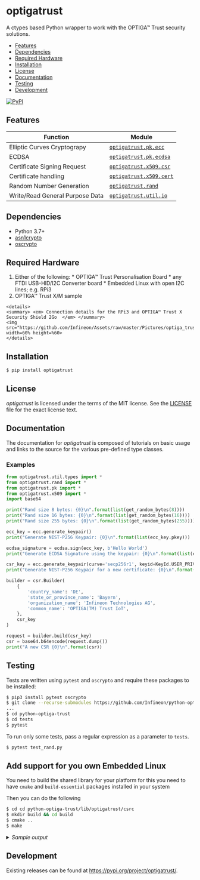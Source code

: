 # optigatrust

A ctypes based Python wrapper to work with the OPTIGA™ Trust security solutions.

 - [Features](#features)
 - [Dependencies](#dependencies)
 - [Required Hardware](#required-hardware)
 - [Installation](#installation)
 - [License](#license)
 - [Documentation](#documentation)
 - [Testing](#testing)
 - [Development](#development)

[![PyPI](https://img.shields.io/pypi/v/optigatrust.svg)](https://pypi.org/project/optigatrust/)

## Features

| Function                    | Module                                      |
| --------------------------- | ------------------------------------------- | 
| Elliptic Curves Cryptograpy | [`optigatrust.pk.ecc`](lib/optigatrust/pk/ecc.py)       | 
| ECDSA                       | [`optigatrust.pk.ecdsa`](lib/optigatrust/pk/ecdsa.py)       | 
| Certificate Signing Request | [`optigatrust.x509.csr`](lib/optigatrust/x509/csr.py)     |
| Certificate handling        | [`optigatrust.x509.cert`](lib/optigatrust/x509/cert.py)     | 
| Random Number Generation    | [`optigatrust.rand`](lib/optigatrust/rand/__init__.py)       | 
| Write/Read General Purpose Data | [`optigatrust.util.io`](lib/optigatrust/util/io.py)       | 

## Dependencies

 - Python 3.7+ 
 - [asn1crypto](https://github.com/wbond/asn1crypto)
 - [oscrypto](https://github.com/wbond/oscrypto)
 
## Required Hardware

  1. Either of the following:
    * OPTIGA™ Trust Personalisation Board
    * any FTDI USB-HID/I2C Converter board
    * Embedded Linux with open I2C lines; e.g. RPi3
  2. OPTIGA™ Trust X/M sample

    <details>
    <summary> <em> Connection details for the RPi3 and OPTIGA™ Trust X Security Shield 2Go  </em> </summary>
    <img src="https://github.com/Infineon/Assets/raw/master/Pictures/optiga_trust_x_rpi3_setup.jpg"  width=60% height=%60>
    </details>

## Installation

```bash
$ pip install optigatrust
```

## License

*optigatrust* is licensed under the terms of the MIT license. See the
[LICENSE](LICENSE) file for the exact license text.

## Documentation

The documentation for *optigatrust* is composed of tutorials on basic usage and
links to the source for the various pre-defined type classes.

### Examples

```python
from optigatrust.util.types import *
from optigatrust.rand import *
from optigatrust.pk import *
from optigatrust.x509 import *
import base64

print("Rand size 8 bytes: {0}\n".format(list(get_random_bytes(8))))
print("Rand size 16 bytes: {0}\n".format(list(get_random_bytes(16))))
print("Rand size 255 bytes: {0}\n".format(list(get_random_bytes(255))))

ecc_key = ecc.generate_keypair()
print("Generate NIST-P256 Keypair: {0}\n".format(list(ecc_key.pkey)))

ecdsa_signature = ecdsa.sign(ecc_key, b'Hello World')
print("Generate ECDSA Signature using the keypair: {0}\n".format(list(ecdsa_signature.signature)))

csr_key = ecc.generate_keypair(curve='secp256r1', keyid=KeyId.USER_PRIVKEY_3)
print("Generate NIST-P256 Keypair for a new certificate: {0}\n".format(list(csr_key.pkey)))

builder = csr.Builder(
	{
		'country_name': 'DE',
		'state_or_province_name': 'Bayern',
		'organization_name': 'Infineon Technologies AG',
		'common_name': 'OPTIGA(TM) Trust IoT',
	},
	csr_key
)

request = builder.build(csr_key)
csr = base64.b64encode(request.dump())
print("A new CSR {0}\n".format(csr))

```

## Testing

Tests are written using `pytest` and `oscrypto` and require these packages to be installed:

```bash
$ pip3 install pytest oscrypto
$ git clone --recurse-submodules https://github.com/Infineon/python-optiga-trust
...
$ cd python-optiga-trust
$ cd tests
$ pytest
```

To run only some tests, pass a regular expression as a parameter to `tests`.

```bash
$ pytest test_rand.py
```

## Add support for you own Embedded Linux

You need to build the shared library for your platform for this you need to have `cmake` and `build-essential` packages installed in your system

Then you can do the following

```bash
$ cd cd python-optiga-trust/lib/optigatrust/csrc
$ mkdir build && cd build
$ cmake ..
$ make
```

<details>
<summary> <em> Sample output </em> </summary>

```bash
pi@raspberrypi:~/git/python-optiga-trust/lib/optigatrust/csrc/build $ make
Scanning dependencies of target optigatrust-libusb-linux-armv7l
[  1%] Building C object CMakeFiles/optigatrust-libusb-linux-armv7l.dir/optiga-trust-x/optiga/crypt/optiga_crypt.c.o
[  3%] Building C object CMakeFiles/optigatrust-libusb-linux-armv7l.dir/optiga-trust-x/optiga/util/optiga_util.c.o
[  4%] Building C object CMakeFiles/optigatrust-libusb-linux-armv7l.dir/optiga-trust-x/optiga/cmd/CommandLib.c.o
[  6%] Building C object CMakeFiles/optigatrust-libusb-linux-armv7l.dir/optiga-trust-x/optiga/common/Logger.c.o
[  8%] Building C object CMakeFiles/optigatrust-libusb-linux-armv7l.dir/optiga-trust-x/optiga/common/Util.c.o
[  9%] Building C object CMakeFiles/optigatrust-libusb-linux-armv7l.dir/optiga-trust-x/optiga/comms/ifx_i2c/ifx_i2c.c.o
[ 11%] Building C object CMakeFiles/optigatrust-libusb-linux-armv7l.dir/optiga-trust-x/optiga/comms/ifx_i2c/ifx_i2c_config.c.o
[ 13%] Building C object CMakeFiles/optigatrust-libusb-linux-armv7l.dir/optiga-trust-x/optiga/comms/ifx_i2c/ifx_i2c_data_link_layer.c.o
[ 14%] Building C object CMakeFiles/optigatrust-libusb-linux-armv7l.dir/optiga-trust-x/optiga/comms/ifx_i2c/ifx_i2c_physical_layer.c.o
[ 16%] Building C object CMakeFiles/optigatrust-libusb-linux-armv7l.dir/optiga-trust-x/optiga/comms/ifx_i2c/ifx_i2c_transport_layer.c.o
[ 18%] Building C object CMakeFiles/optigatrust-libusb-linux-armv7l.dir/optiga-trust-x/optiga/dtls/AlertProtocol.c.o
[ 19%] Building C object CMakeFiles/optigatrust-libusb-linux-armv7l.dir/optiga-trust-x/optiga/dtls/DtlsFlightHandler.c.o
[ 21%] Building C object CMakeFiles/optigatrust-libusb-linux-armv7l.dir/optiga-trust-x/optiga/dtls/DtlsHandshakeProtocol.c.o
[ 22%] Building C object CMakeFiles/optigatrust-libusb-linux-armv7l.dir/optiga-trust-x/optiga/dtls/DtlsRecordLayer.c.o
[ 24%] Building C object CMakeFiles/optigatrust-libusb-linux-armv7l.dir/optiga-trust-x/optiga/dtls/DtlsTransportLayer.c.o
[ 26%] Building C object CMakeFiles/optigatrust-libusb-linux-armv7l.dir/optiga-trust-x/optiga/dtls/DtlsWindowing.c.o
[ 27%] Building C object CMakeFiles/optigatrust-libusb-linux-armv7l.dir/optiga-trust-x/optiga/dtls/HardwareCrypto.c.o
[ 29%] Building C object CMakeFiles/optigatrust-libusb-linux-armv7l.dir/optiga-trust-x/optiga/dtls/MessageLayer.c.o
[ 31%] Building C object CMakeFiles/optigatrust-libusb-linux-armv7l.dir/optiga-trust-x/optiga/dtls/OCP.c.o
[ 32%] Building C object CMakeFiles/optigatrust-libusb-linux-armv7l.dir/optiga-trust-x/optiga/dtls/OCPConfig.c.o
[ 34%] Building C object CMakeFiles/optigatrust-libusb-linux-armv7l.dir/optiga-trust-x/optiga_trust_init.c.o
[ 36%] Building C object CMakeFiles/optigatrust-libusb-linux-armv7l.dir/optiga-trust-x/pal/libusb/optiga_comms_ifx_i2c_usb.c.o
[ 37%] Building C object CMakeFiles/optigatrust-libusb-linux-armv7l.dir/optiga-trust-x/pal/libusb/pal_common.c.o
[ 39%] Building C object CMakeFiles/optigatrust-libusb-linux-armv7l.dir/optiga-trust-x/pal/libusb/pal.c.o
[ 40%] Building C object CMakeFiles/optigatrust-libusb-linux-armv7l.dir/optiga-trust-x/pal/libusb/pal_gpio.c.o
[ 42%] Building C object CMakeFiles/optigatrust-libusb-linux-armv7l.dir/optiga-trust-x/pal/libusb/pal_i2c.c.o
[ 44%] Building C object CMakeFiles/optigatrust-libusb-linux-armv7l.dir/optiga-trust-x/pal/libusb/pal_ifx_usb_config.c.o
[ 45%] Building C object CMakeFiles/optigatrust-libusb-linux-armv7l.dir/optiga-trust-x/pal/libusb/pal_os_event.c.o
[ 47%] Building C object CMakeFiles/optigatrust-libusb-linux-armv7l.dir/optiga-trust-x/pal/libusb/pal_os_lock.c.o
[ 49%] Building C object CMakeFiles/optigatrust-libusb-linux-armv7l.dir/optiga-trust-x/pal/libusb/pal_os_timer.c.o
[ 50%] Linking C shared library ../lib/liboptigatrust-libusb-linux-armv7l.so
[ 50%] Built target optigatrust-libusb-linux-armv7l
Scanning dependencies of target optigatrust-i2c-linux-armv7l
[ 52%] Building C object CMakeFiles/optigatrust-i2c-linux-armv7l.dir/optiga-trust-x/optiga/crypt/optiga_crypt.c.o
[ 54%] Building C object CMakeFiles/optigatrust-i2c-linux-armv7l.dir/optiga-trust-x/optiga/util/optiga_util.c.o
[ 55%] Building C object CMakeFiles/optigatrust-i2c-linux-armv7l.dir/optiga-trust-x/optiga/cmd/CommandLib.c.o
[ 57%] Building C object CMakeFiles/optigatrust-i2c-linux-armv7l.dir/optiga-trust-x/optiga/common/Logger.c.o
[ 59%] Building C object CMakeFiles/optigatrust-i2c-linux-armv7l.dir/optiga-trust-x/optiga/common/Util.c.o
[ 60%] Building C object CMakeFiles/optigatrust-i2c-linux-armv7l.dir/optiga-trust-x/optiga/comms/ifx_i2c/ifx_i2c.c.o
[ 62%] Building C object CMakeFiles/optigatrust-i2c-linux-armv7l.dir/optiga-trust-x/optiga/comms/ifx_i2c/ifx_i2c_config.c.o
[ 63%] Building C object CMakeFiles/optigatrust-i2c-linux-armv7l.dir/optiga-trust-x/optiga/comms/ifx_i2c/ifx_i2c_data_link_layer.c.o
[ 65%] Building C object CMakeFiles/optigatrust-i2c-linux-armv7l.dir/optiga-trust-x/optiga/comms/ifx_i2c/ifx_i2c_physical_layer.c.o
[ 67%] Building C object CMakeFiles/optigatrust-i2c-linux-armv7l.dir/optiga-trust-x/optiga/comms/ifx_i2c/ifx_i2c_transport_layer.c.o
[ 68%] Building C object CMakeFiles/optigatrust-i2c-linux-armv7l.dir/optiga-trust-x/optiga/dtls/AlertProtocol.c.o
[ 70%] Building C object CMakeFiles/optigatrust-i2c-linux-armv7l.dir/optiga-trust-x/optiga/dtls/DtlsFlightHandler.c.o
[ 72%] Building C object CMakeFiles/optigatrust-i2c-linux-armv7l.dir/optiga-trust-x/optiga/dtls/DtlsHandshakeProtocol.c.o
[ 73%] Building C object CMakeFiles/optigatrust-i2c-linux-armv7l.dir/optiga-trust-x/optiga/dtls/DtlsRecordLayer.c.o
[ 75%] Building C object CMakeFiles/optigatrust-i2c-linux-armv7l.dir/optiga-trust-x/optiga/dtls/DtlsTransportLayer.c.o
[ 77%] Building C object CMakeFiles/optigatrust-i2c-linux-armv7l.dir/optiga-trust-x/optiga/dtls/DtlsWindowing.c.o
[ 78%] Building C object CMakeFiles/optigatrust-i2c-linux-armv7l.dir/optiga-trust-x/optiga/dtls/HardwareCrypto.c.o
[ 80%] Building C object CMakeFiles/optigatrust-i2c-linux-armv7l.dir/optiga-trust-x/optiga/dtls/MessageLayer.c.o
[ 81%] Building C object CMakeFiles/optigatrust-i2c-linux-armv7l.dir/optiga-trust-x/optiga/dtls/OCP.c.o
[ 83%] Building C object CMakeFiles/optigatrust-i2c-linux-armv7l.dir/optiga-trust-x/optiga/dtls/OCPConfig.c.o
[ 85%] Building C object CMakeFiles/optigatrust-i2c-linux-armv7l.dir/optiga-trust-x/optiga_trust_init.c.o
[ 86%] Building C object CMakeFiles/optigatrust-i2c-linux-armv7l.dir/optiga-trust-x/optiga/comms/optiga_comms.c.o
[ 88%] Building C object CMakeFiles/optigatrust-i2c-linux-armv7l.dir/optiga-trust-x/pal/linux/pal.c.o
[ 90%] Building C object CMakeFiles/optigatrust-i2c-linux-armv7l.dir/optiga-trust-x/pal/linux/pal_gpio.c.o
[ 91%] Building C object CMakeFiles/optigatrust-i2c-linux-armv7l.dir/optiga-trust-x/pal/linux/pal_i2c.c.o
[ 93%] Building C object CMakeFiles/optigatrust-i2c-linux-armv7l.dir/optiga-trust-x/pal/linux/target/rpi3/pal_ifx_i2c_config.c.o
[ 95%] Building C object CMakeFiles/optigatrust-i2c-linux-armv7l.dir/optiga-trust-x/pal/linux/pal_os_event.c.o
[ 96%] Building C object CMakeFiles/optigatrust-i2c-linux-armv7l.dir/optiga-trust-x/pal/linux/pal_os_lock.c.o
[ 98%] Building C object CMakeFiles/optigatrust-i2c-linux-armv7l.dir/optiga-trust-x/pal/linux/pal_os_timer.c.o
[100%] Linking C shared library ../lib/liboptigatrust-i2c-linux-armv7l.so
[100%] Built target optigatrust-i2c-linux-armv7l
```
</details>

## Development

Existing releases can be found at https://pypi.org/project/optigatrust/.

